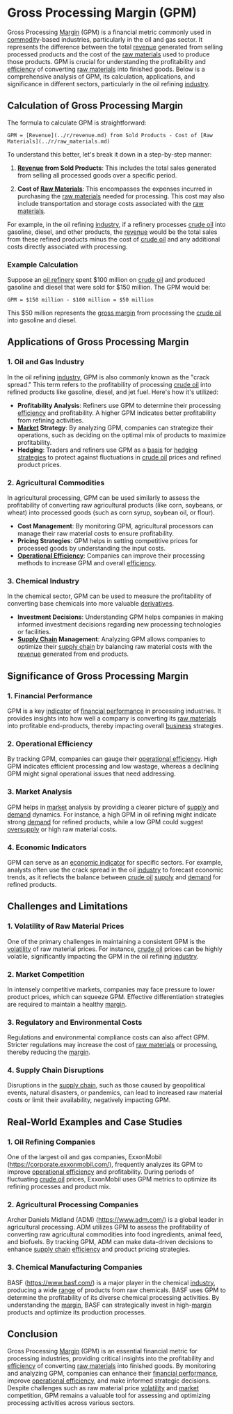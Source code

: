 # Gross Processing Margin (GPM)

Gross Processing [Margin](../m/margin.md) (GPM) is a financial metric commonly used in [commodity](../c/commodity.md)-based industries, particularly in the oil and gas sector. It represents the difference between the total [revenue](../r/revenue.md) generated from selling processed products and the cost of the [raw materials](../r/raw_materials.md) used to produce those products. GPM is crucial for understanding the profitability and [efficiency](../e/efficiency.md) of converting [raw materials](../r/raw_materials.md) into finished goods. Below is a comprehensive analysis of GPM, its calculation, applications, and significance in different sectors, particularly in the oil refining [industry](../i/industry.md).

## Calculation of Gross Processing Margin

The formula to calculate GPM is straightforward:

```
GPM = [Revenue](../r/revenue.md) from Sold Products - Cost of [Raw Materials](../r/raw_materials.md)
```

To understand this better, let's break it down in a step-by-step manner:

1. **[Revenue](../r/revenue.md) from Sold Products**: This includes the total sales generated from selling all processed goods over a specific period.

2. **Cost of [Raw Materials](../r/raw_materials.md)**: This encompasses the expenses incurred in purchasing the [raw materials](../r/raw_materials.md) needed for processing. This cost may also include transportation and storage costs associated with the [raw materials](../r/raw_materials.md).

For example, in the oil refining [industry](../i/industry.md), if a refinery processes [crude oil](../c/crude_oil.md) into gasoline, diesel, and other products, the [revenue](../r/revenue.md) would be the total sales from these refined products minus the cost of [crude oil](../c/crude_oil.md) and any additional costs directly associated with processing.

### Example Calculation

Suppose an [oil refinery](../o/oil_refinery.md) spent $100 million on [crude oil](../c/crude_oil.md) and produced gasoline and diesel that were sold for $150 million. The GPM would be:

```
GPM = $150 million - $100 million = $50 million
```

This $50 million represents the [gross margin](../g/gross_margin.md) from processing the [crude oil](../c/crude_oil.md) into gasoline and diesel.

## Applications of Gross Processing Margin

### 1. **Oil and Gas Industry**
In the oil refining [industry](../i/industry.md), GPM is also commonly known as the "crack spread." This term refers to the profitability of processing [crude oil](../c/crude_oil.md) into refined products like gasoline, diesel, and jet fuel. Here's how it's utilized:

- **Profitability Analysis**: Refiners use GPM to determine their processing [efficiency](../e/efficiency.md) and profitability. A higher GPM indicates better profitability from refining activities.
- **[Market](../m/market.md) Strategy**: By analyzing GPM, companies can strategize their operations, such as deciding on the optimal mix of products to maximize profitability.
- **Hedging**: Traders and refiners use GPM as a [basis](../b/basis.md) for [hedging strategies](../h/hedging_strategies.md) to protect against fluctuations in [crude oil](../c/crude_oil.md) prices and refined product prices. 

### 2. **Agricultural Commodities**
In agricultural processing, GPM can be used similarly to assess the profitability of converting raw agricultural products (like corn, soybeans, or wheat) into processed goods (such as corn syrup, soybean oil, or flour).

- **Cost Management**: By monitoring GPM, agricultural processors can manage their raw material costs to ensure profitability.
- **Pricing Strategies**: GPM helps in setting competitive prices for processed goods by understanding the input costs.
- **[Operational Efficiency](../o/operational_efficiency_in_trading.md)**: Companies can improve their processing methods to increase GPM and overall [efficiency](../e/efficiency.md).

### 3. **Chemical Industry**
In the chemical sector, GPM can be used to measure the profitability of converting base chemicals into more valuable [derivatives](../d/derivatives.md).

- **Investment Decisions**: Understanding GPM helps companies in making informed investment decisions regarding new processing technologies or facilities.
- **[Supply Chain](../s/supply_chain.md) Management**: Analyzing GPM allows companies to optimize their [supply chain](../s/supply_chain.md) by balancing raw material costs with the [revenue](../r/revenue.md) generated from end products.

## Significance of Gross Processing Margin

### 1. **Financial Performance**

GPM is a key [indicator](../i/indicator.md) of [financial performance](../f/financial_performance.md) in processing industries. It provides insights into how well a company is converting its [raw materials](../r/raw_materials.md) into profitable end-products, thereby impacting overall [business](../b/business.md) strategies.

### 2. **Operational Efficiency**

By tracking GPM, companies can gauge their [operational efficiency](../o/operational_efficiency_in_trading.md). High GPM indicates efficient processing and low wastage, whereas a declining GPM might signal operational issues that need addressing.

### 3. **Market Analysis**

GPM helps in [market](../m/market.md) analysis by providing a clearer picture of [supply](../s/supply.md) and [demand](../d/demand.md) dynamics. For instance, a high GPM in oil refining might indicate strong [demand](../d/demand.md) for refined products, while a low GPM could suggest [oversupply](../o/oversupply.md) or high raw material costs.

### 4. **Economic Indicators**

GPM can serve as an [economic indicator](../e/economic_indicator.md) for specific sectors. For example, analysts often use the crack spread in the oil [industry](../i/industry.md) to forecast economic trends, as it reflects the balance between [crude oil](../c/crude_oil.md) [supply](../s/supply.md) and [demand](../d/demand.md) for refined products.

## Challenges and Limitations

### 1. **Volatility of Raw Material Prices**

One of the primary challenges in maintaining a consistent GPM is the [volatility](../v/volatility.md) of raw material prices. For instance, [crude oil](../c/crude_oil.md) prices can be highly volatile, significantly impacting the GPM in the oil refining [industry](../i/industry.md).

### 2. **Market Competition**

In intensely competitive markets, companies may face pressure to lower product prices, which can squeeze GPM. Effective differentiation strategies are required to maintain a healthy [margin](../m/margin.md).

### 3. **Regulatory and Environmental Costs**

Regulations and environmental compliance costs can also affect GPM. Stricter regulations may increase the cost of [raw materials](../r/raw_materials.md) or processing, thereby reducing the [margin](../m/margin.md).

### 4. **Supply Chain Disruptions**

Disruptions in the [supply chain](../s/supply_chain.md), such as those caused by geopolitical events, natural disasters, or pandemics, can lead to increased raw material costs or limit their availability, negatively impacting GPM.

## Real-World Examples and Case Studies

### 1. **Oil Refining Companies**

One of the largest oil and gas companies, ExxonMobil (https://corporate.exxonmobil.com/), frequently analyzes its GPM to improve [operational efficiency](../o/operational_efficiency_in_trading.md) and profitability. During periods of fluctuating [crude oil](../c/crude_oil.md) prices, ExxonMobil uses GPM metrics to optimize its refining processes and product mix.

### 2. **Agricultural Processing Companies**

Archer Daniels Midland (ADM) (https://www.adm.com/) is a global leader in agricultural processing. ADM utilizes GPM to assess the profitability of converting raw agricultural commodities into food ingredients, animal feed, and biofuels. By tracking GPM, ADM can make data-driven decisions to enhance [supply chain](../s/supply_chain.md) [efficiency](../e/efficiency.md) and product pricing strategies.

### 3. **Chemical Manufacturing Companies**

BASF (https://www.basf.com/) is a major player in the chemical [industry](../i/industry.md), producing a wide [range](../r/range.md) of products from raw chemicals. BASF uses GPM to determine the profitability of its diverse chemical processing activities. By understanding the [margin](../m/margin.md), BASF can strategically invest in high-[margin](../m/margin.md) products and optimize its production processes.

## Conclusion

Gross Processing [Margin](../m/margin.md) (GPM) is an essential financial metric for processing industries, providing critical insights into the profitability and [efficiency](../e/efficiency.md) of converting [raw materials](../r/raw_materials.md) into finished goods. By monitoring and analyzing GPM, companies can enhance their [financial performance](../f/financial_performance.md), improve [operational efficiency](../o/operational_efficiency_in_trading.md), and make informed strategic decisions. Despite challenges such as raw material price [volatility](../v/volatility.md) and [market](../m/market.md) competition, GPM remains a valuable tool for assessing and optimizing processing activities across various sectors.